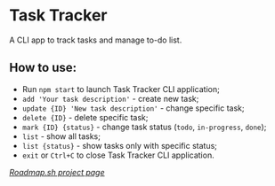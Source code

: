# Task Tracker

A CLI app to track tasks and manage to-do list.

## How to use:

- Run `npm start` to launch Task Tracker CLI application;
- `add 'Your task description'` - create new task;
- `update {ID} 'New task description'` - change specific task;
- `delete {ID}` - delete specific task;
- `mark {ID} {status}` - change task status (`todo`, `in-progress`, `done`);
- `list` - show all tasks;
- `list {status}` - show tasks only with specific status;
- `exit` or `Ctrl+C` to close Task Tracker CLI application.

_[Roadmap.sh project page](https://roadmap.sh/projects/task-tracker)_
